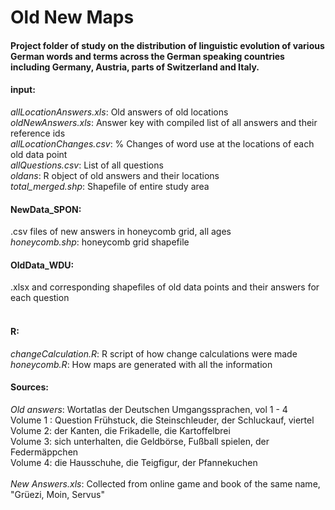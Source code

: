 # Old New Maps

<h4>Project folder of study on the distribution of linguistic evolution of various German words and terms across the German speaking countries including Germany, Austria, parts of Switzerland and Italy. </h4>

<h4>input:</h4>
<i>allLocationAnswers.xls</i>: Old answers of old locations  </br>
<i>oldNewAnswers.xls</i>: Answer key with compiled list of all answers and their reference ids </br>
<i>allLocationChanges.csv</i>: % Changes of word use at the locations of each old data point </br>
<i>allQuestions.csv</i>: List of all questions </br>
<i>oldans</i>: R object of old answers and their locations </br>
<i>total_merged.shp</i>: Shapefile of entire study area </br>  

<h4>NewData_SPON:</h4>
.csv files of new answers in honeycomb grid, all ages</br>
<i>honeycomb.shp</i>: honeycomb grid shapefile</br>

<h4>OldData_WDU:</h4>
.xlsx and corresponding shapefiles of old data points and their answers for each question</br>
</br>

<h4>R:</h4>
<i>changeCalculation.R</i>: R script of how change calculations were made </br>
<i>honeycomb.R</i>: How maps are generated with all the information </br>

<h4>Sources:</h4>
<i>Old answers</i>: Wortatlas der Deutschen Umgangssprachen, vol 1 - 4  </br>
      Volume 1 : Question Frühstuck, die Steinschleuder, der Schluckauf, viertel </br>
      Volume 2: der Kanten, die Frikadelle, die Kartoffelbrei</br>
      Volume 3: sich unterhalten, die Geldbörse, Fußball spielen, der Federmäppchen</br>
      Volume 4: die Hausschuhe, die Teigfigur, der Pfannekuchen</br>
</br>
<i>New Answers.xls</i>: Collected from online game and book of the same name, "Grüezi, Moin, Servus"</br>
